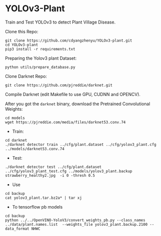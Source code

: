 # YOLOv3-Plant

Train and Test YOLOv3 to detect Plant Village Disease.

Clone this Repo:
```
git clone https://github.com/cdyangzhenyu/YOLOv3-plant.git
cd YOLOv3-plant
pip3 install -r requirements.txt
```

Preparing the Yolov3 plant Dataset:
```
python utils/prepare_database.py
```

Clone Darknet Repo:
```
git clone https://github.com/pjreddie/darknet.git
```

Compile Darknet (edit Makefile to use GPU, CUDNN and OPENCV).

After you got the `darknet` binary, download the Pretrained Convolutional Weights:

```
cd models
wget https://pjreddie.com/media/files/darknet53.conv.74
```

- Train:
```
cd darknet
./darknet detector train ../cfg/plant.dataset ../cfg/yolov3_plant.cfg ../models/darknet53.conv.74
```

- Test:
```
./darknet detector test ../cfg/plant.dataset ../cfg/yolov3_plant_test.cfg ../models/yolov3_plant.backup strawberry_healthy2.jpg  -i 0 -thresh 0.5
```

- Use
```
cd backup
cat yolov3_plant.tar.bz2a* | tar xj
```

- To tensorflow pb models

```
cd backup
python ../../OpenVINO-YoloV3/convert_weights_pb.py --class_names ../data/plant.names.list  --weights_file yolov3_plant.backup.2100 --data_format NHWC
```
